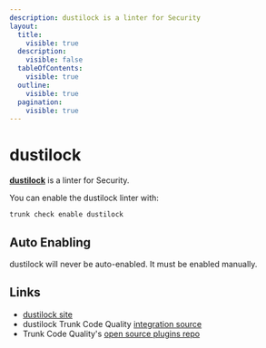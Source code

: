 ```yaml
---
description: dustilock is a linter for Security
layout:
  title:
    visible: true
  description:
    visible: false
  tableOfContents:
    visible: true
  outline:
    visible: true
  pagination:
    visible: true
---
```


# dustilock

[**dustilock**](https://github.com/Checkmarx/dustilock) is a linter for Security.

You can enable the dustilock linter with:

```shell
trunk check enable dustilock
```

## Auto Enabling

dustilock will never be auto-enabled. It must be enabled manually.

## Links

* [dustilock site](https://github.com/Checkmarx/dustilock)
* dustilock Trunk Code Quality [integration source](https://github.com/trunk-io/plugins/tree/main/linters/dustilock)
* Trunk Code Quality's [open source plugins repo](https://github.com/trunk-io/plugins/tree/main)
